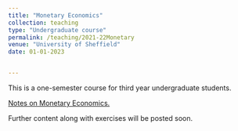 ```yaml
---
title: "Monetary Economics"
collection: teaching
type: "Undergraduate course"
permalink: /teaching/2021-22Monetary 
venue: "University of Sheffield"
date: 01-01-2023


---
```


This is a one-semester course for third year undergraduate students. 

<a href="jPaez-Farrell.github.io/blob/master/files/ecn324_content/Monetary_Economics_Notes.pdf" target="_blank">Notes on Monetary Economics.</a>


Further content along with exercises will be posted soon.
